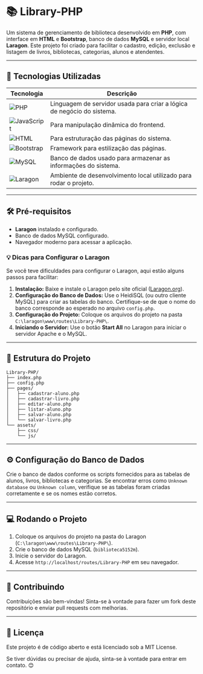# 📚 Library-PHP

Um sistema de gerenciamento de biblioteca desenvolvido em **PHP**, com interface em **HTML** e **Bootstrap**, banco de dados **MySQL** e servidor local **Laragon**. Este projeto foi criado para facilitar o cadastro, edição, exclusão e listagem de livros, bibliotecas, categorias, alunos e atendentes.

---

## 🚀 Tecnologias Utilizadas

| Tecnologia                                                                                      | Descrição                                                              |
| ----------------------------------------------------------------------------------------------- | ---------------------------------------------------------------------- |
| ![PHP](https://img.shields.io/badge/-PHP-777BB4?logo=php\&logoColor=white)                      | Linguagem de servidor usada para criar a lógica de negócio do sistema. |
| ![JavaScript](https://img.shields.io/badge/-JavaScript-F7DF1E?logo=javascript\&logoColor=black) | Para manipulação dinâmica do frontend.                                 |
| ![HTML](https://img.shields.io/badge/-HTML5-E34F26?logo=html5\&logoColor=white)                 | Para estruturação das páginas do sistema.                              |
| ![Bootstrap](https://img.shields.io/badge/-Bootstrap-7952B3?logo=bootstrap\&logoColor=white)    | Framework para estilização das páginas.                                |
| ![MySQL](https://img.shields.io/badge/-MySQL-4479A1?logo=mysql\&logoColor=white)                | Banco de dados usado para armazenar as informações do sistema.         |
| ![Laragon](https://img.shields.io/badge/-Laragon-0E83CD?logo=laravel\&logoColor=white)          | Ambiente de desenvolvimento local utilizado para rodar o projeto.      |

---

## 🛠️ Pré-requisitos

* **Laragon** instalado e configurado.
* Banco de dados MySQL configurado.
* Navegador moderno para acessar a aplicação.

### 💡 Dicas para Configurar o Laragon

Se você teve dificuldades para configurar o Laragon, aqui estão alguns passos para facilitar:

1. **Instalação:** Baixe e instale o Laragon pelo site oficial ([Laragon.org](https://laragon.org/)).
2. **Configuração do Banco de Dados:** Use o HeidiSQL (ou outro cliente MySQL) para criar as tabelas do banco. Certifique-se de que o nome do banco corresponde ao esperado no arquivo `config.php`.
3. **Configuração do Projeto:** Coloque os arquivos do projeto na pasta `C:\laragon\www\routes\Library-PHP\`.
4. **Iniciando o Servidor:** Use o botão **Start All** no Laragon para iniciar o servidor Apache e o MySQL.

---

## 📂 Estrutura do Projeto

```
Library-PHP/
├── index.php
├── config.php
├── pages/
│   ├── cadastrar-aluno.php
│   ├── cadastrar-livro.php
│   ├── editar-aluno.php
│   ├── listar-aluno.php
│   ├── salvar-aluno.php
│   └── salvar-livro.php
└── assets/
    ├── css/
    └── js/
```

---

## ⚙️ Configuração do Banco de Dados

Crie o banco de dados conforme os scripts fornecidos para as tabelas de alunos, livros, bibliotecas e categorias. Se encontrar erros como `Unknown database` ou `Unknown column`, verifique se as tabelas foram criadas corretamente e se os nomes estão corretos.

---

## 💻 Rodando o Projeto

1. Coloque os arquivos do projeto na pasta do Laragon (`C:\laragon\www\routes\Library-PHP\`).
2. Crie o banco de dados MySQL (`biblioteca5152m`).
3. Inicie o servidor do Laragon.
4. Acesse `http://localhost/routes/Library-PHP` em seu navegador.

---

## 🤝 Contribuindo

Contribuições são bem-vindas! Sinta-se à vontade para fazer um fork deste repositório e enviar pull requests com melhorias.

---

## 📝 Licença

Este projeto é de código aberto e está licenciado sob a MIT License.

Se tiver dúvidas ou precisar de ajuda, sinta-se à vontade para entrar em contato. 😊

